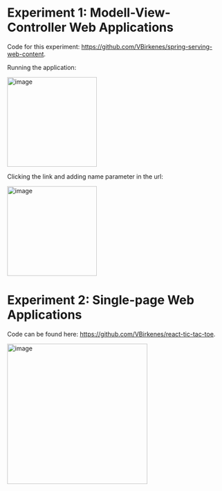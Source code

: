 # Experiment 1: Modell-View-Controller Web Applications

Code for this experiment: https://github.com/VBirkenes/spring-serving-web-content.

Running the application:

<img width="207" alt="image" src="https://user-images.githubusercontent.com/50453041/137094668-2471cfba-3995-4b7a-961f-922783056501.png">

Clicking the link and adding name parameter in the url:

<img width="207" alt="image" src="https://user-images.githubusercontent.com/50453041/137094769-98c52b66-70ee-492e-9a2e-c1cfa1c121c9.png">


# Experiment 2: Single-page Web Applications

Code can be found here: https://github.com/VBirkenes/react-tic-tac-toe.

<img width="324" alt="image" src="https://user-images.githubusercontent.com/50453041/137107124-dc3459f4-ae57-4b7c-9524-b63c30b877ad.png">
